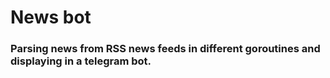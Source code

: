 <h1>News bot</h1>
<h3>Parsing news from RSS news feeds in different goroutines and displaying in a telegram bot.</h3>
